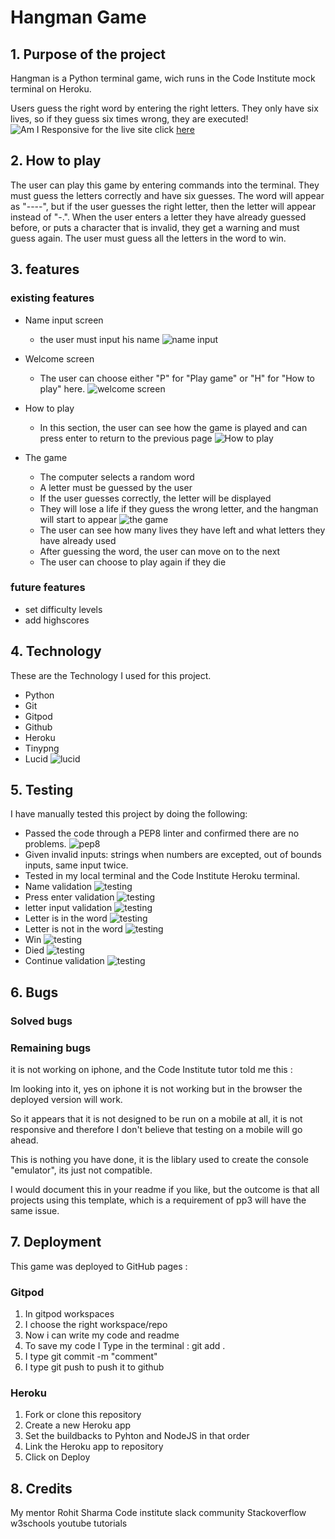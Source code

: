 # Hangman Game
## 1. Purpose of the project
Hangman is a Python terminal game, wich runs in the Code Institute mock terminal on Heroku.

Users guess the right word by entering the right letters. They only have six lives, so if they guess six times wrong, they are executed! 
![Am I Responsive](docs/Naamloos.png)
for the live site click
[here](https://hangman-game-ms.herokuapp.com/)

## 2. How to play
 The user can play this game by entering commands into the terminal. They must guess the letters correctly and have six guesses. The word will appear as "----", but if the user guesses the right letter, then the letter will appear instead of "-.". When the user enters a letter they have already guessed before, or puts a character that is invalid, they get a warning and must guess again. The user must guess all the letters in the word to win.

 ## 3. features
 ### existing features
 - Name input screen 
   - the user must input his name
 ![name input](docs/name.png)
 
 - Welcome screen
   - The user can choose either "P" for "Play game" or "H" for "How to play" here.
![welcome screen](docs/menu.png)

- How to play
  - In this section, the user can see how the game is played and can press enter to return to the previous page
![How to play](docs/how-to-play.png)

- The game
  - The computer selects a random word
  - A letter must be guessed by the user
  - If the user guesses correctly, the letter will be displayed
  - They will lose a life if they guess the wrong letter, and   the hangman will start to appear
  ![the game](docs/game.png)
  - The user can see how many lives they have left and what letters they have already used
  - After guessing the word, the user can move on to the next
  -  The user can choose to play again if they die

### future features
- set difficulty levels
- add highscores 

## 4. Technology
These are the Technology I used for this project.
- Python
- Git
- Gitpod
- Github
- Heroku
- Tinypng
- Lucid
![lucid](docs/lucid.png)

## 5. Testing
I have manually tested this project by doing the following:

- Passed the code through a PEP8 linter and confirmed there are no problems.
![pep8](docs/pep8.png)
- Given invalid inputs: strings when numbers are excepted, out of bounds inputs, same input twice.
- Tested in my local terminal and the Code Institute Heroku terminal.
- Name validation
![testing](docs/name-validation.png)
- Press enter validation
![testing](docs/hvalidator.png)
- letter input validation
![testing](docs/game-validator.png)
- Letter is in the word
![testing](docs/letter-in-word.png)
- Letter is not in the word
![testing](docs/letter-not-in-word.png)
- Win
![testing](docs/win.png)
- Died
![testing](docs/died.png)
- Continue validation
![testing](docs/validation.png)

## 6. Bugs
### Solved bugs

### Remaining bugs
it is not working on iphone, and the Code Institute tutor told me this :

Im looking into it, yes on iphone it is not working but in the browser the deployed version will work.

So it appears that it is not designed to be run on a mobile at all, it is not responsive and therefore I don't believe that testing on a mobile will go ahead.

This is nothing you have done, it is the liblary used to create the console "emulator", its just not compatible.

I would document this in your readme if you like, but the outcome is that all projects using this template, which is a requirement of pp3 will have the same issue.
## 7. Deployment
This game was deployed to GitHub pages :

### Gitpod

1. In gitpod workspaces
2. I choose the right workspace/repo
3. Now i can write my code and readme
4. To save my code I Type in the terminal : git add .
5. I type git commit -m "comment"
6. I type git push to push it to github

### Heroku

1. Fork or clone this repository
2. Create a new Heroku app
3. Set the buildbacks to Pyhton and NodeJS in that order
4. Link the Heroku app to repository
5. Click on Deploy

## 8. Credits
My mentor Rohit Sharma
Code institute slack community
Stackoverflow
w3schools
youtube tutorials